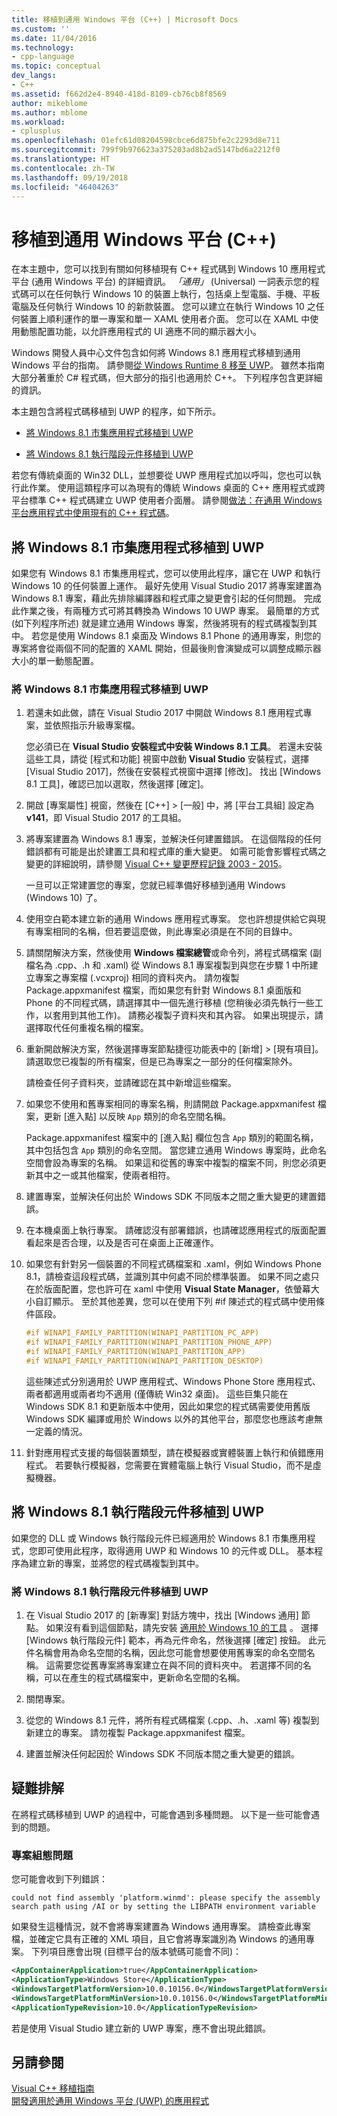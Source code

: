 ```yaml
---
title: 移植到通用 Windows 平台 (C++) | Microsoft Docs
ms.custom: ''
ms.date: 11/04/2016
ms.technology:
- cpp-language
ms.topic: conceptual
dev_langs:
- C++
ms.assetid: f662d2e4-8940-418d-8109-cb76cb8f8569
author: mikeblome
ms.author: mblome
ms.workload:
- cplusplus
ms.openlocfilehash: 01efc61d08204598cbce6d875bfe2c2293d8e711
ms.sourcegitcommit: 799f9b976623a375203ad8b2ad5147bd6a2212f0
ms.translationtype: HT
ms.contentlocale: zh-TW
ms.lasthandoff: 09/19/2018
ms.locfileid: "46404263"
---
```

# <a name="porting-to-the-universal-windows-platform-c"></a>移植到通用 Windows 平台 (C++)

在本主題中，您可以找到有關如何移植現有 C++ 程式碼到 Windows 10 應用程式平台 (通用 Windows 平台) 的詳細資訊。 *「通用」* (Universal) 一詞表示您的程式碼可以在任何執行 Windows 10 的裝置上執行，包括桌上型電腦、手機、平板電腦及任何執行 Windows 10 的新款裝置。 您可以建立在執行 Windows 10 之任何裝置上順利運作的單一專案和單一 XAML 使用者介面。 您可以在 XAML 中使用動態配置功能，以允許應用程式的 UI 適應不同的顯示器大小。

Windows 開發人員中心文件包含如何將 Windows 8.1 應用程式移植到通用 Windows 平台的指南。 請參閱[從 Windows Runtime 8 移至 UWP](/windows/uwp/porting/w8x-to-uwp-root)。 雖然本指南大部分著重於 C# 程式碼，但大部分的指引也適用於 C++。 下列程序包含更詳細的資訊。

本主題包含將程式碼移植到 UWP 的程序，如下所示。

- [將 Windows 8.1 市集應用程式移植到 UWP](#BK_81StoreApp)

- [將 Windows 8.1 執行階段元件移植到 UWP](#BK_81Component)

若您有傳統桌面的 Win32 DLL，並想要從 UWP 應用程式加以呼叫，您也可以執行此作業。 使用這類程序可以為現有的傳統 Windows 桌面的 C++ 應用程式或跨平台標準 C++ 程式碼建立 UWP 使用者介面層。 請參閱[做法：在通用 Windows 平台應用程式中使用現有的 C++ 程式碼](../porting/how-to-use-existing-cpp-code-in-a-universal-windows-platform-app.md)。

## <a name="BK_81StoreApp"></a> 將 Windows 8.1 市集應用程式移植到 UWP

如果您有 Windows 8.1 市集應用程式，您可以使用此程序，讓它在 UWP 和執行 Windows 10 的任何裝置上運作。  最好先使用 Visual Studio 2017 將專案建置為 Windows 8.1 專案，藉此先排除編譯器和程式庫之變更會引起的任何問題。 完成此作業之後，有兩種方式可將其轉換為 Windows 10 UWP 專案。 最簡單的方式 (如下列程序所述) 就是建立通用 Windows 專案，然後將現有的程式碼複製到其中。 若您是使用 Windows 8.1 桌面及 Windows 8.1 Phone 的通用專案，則您的專案將會從兩個不同的配置的 XAML 開始，但最後則會演變成可以調整成顯示器大小的單一動態配置。

### <a name="to-port-a-windows-81-store-app-to-the-uwp"></a>將 Windows 8.1 市集應用程式移植到 UWP

1. 若還未如此做，請在 Visual Studio 2017 中開啟 Windows 8.1 應用程式專案，並依照指示升級專案檔。

   您必須已在 **Visual Studio 安裝程式中安裝 Windows 8.1 工具**。 若還未安裝這些工具，請從 [程式和功能] 視窗中啟動 **Visual Studio** 安裝程式，選擇 [Visual Studio 2017]，然後在安裝程式視窗中選擇 [修改]。 找出 [Windows 8.1 工具]，確認已加以選取，然後選擇 [確定]。

2. 開啟 [專案屬性] 視窗，然後在 [C++] > [一般] 中，將 [平台工具組] 設定為 **v141**，即 Visual Studio 2017 的工具組。

3. 將專案建置為 Windows 8.1 專案，並解決任何建置錯誤。 在這個階段的任何錯誤都有可能是出於建置工具和程式庫的重大變更。 如需可能會影響程式碼之變更的詳細說明，請參閱 [Visual C++ 變更歷程記錄 2003 - 2015](../porting/visual-cpp-change-history-2003-2015.md)。

   一旦可以正常建置您的專案，您就已經準備好移植到通用 Windows (Windows 10) 了。

4. 使用空白範本建立新的通用 Windows 應用程式專案。 您也許想提供給它與現有專案相同的名稱，但若要這麼做，則此專案必須是在不同的目錄中。

5. 請關閉解決方案，然後使用 **Windows 檔案總管**或命令列，將程式碼檔案 (副檔名為 .cpp、.h 和 .xaml) 從 Windows 8.1 專案複製到與您在步驟 1 中所建立專案之專案檔 (.vcxproj) 相同的資料夾內。 請勿複製 Package.appxmanifest 檔案，而如果您有針對 Windows 8.1 桌面版和 Phone 的不同程式碼，請選擇其中一個先進行移植 (您稍後必須先執行一些工作，以套用到其他工作)。 請務必複製子資料夾和其內容。 如果出現提示，請選擇取代任何重複名稱的檔案。

6. 重新開啟解決方案，然後選擇專案節點捷徑功能表中的 [新增] > [現有項目]。 請選取您已複製的所有檔案，但是已為專案之一部分的任何檔案除外。

   請檢查任何子資料夾，並請確認在其中新增這些檔案。

7. 如果您不使用和舊專案相同的專案名稱，則請開啟 Package.appxmanifest 檔案，更新 [進入點] 以反映 `App` 類別的命名空間名稱。

   Package.appxmanifest 檔案中的 [進入點]  欄位包含 `App` 類別的範圍名稱，其中包括包含 `App` 類別的命名空間。 當您建立通用 Windows 專案時，此命名空間會設為專案的名稱。 如果這和從舊的專案中複製的檔案不同，則您必須更新其中之一或其他檔案，使兩者相符。

8. 建置專案，並解決任何出於 Windows SDK 不同版本之間之重大變更的建置錯誤。

9. 在本機桌面上執行專案。 請確認沒有部署錯誤，也請確認應用程式的版面配置看起來是否合理，以及是否可在桌面上正確運作。

10. 如果您有針對另一個裝置的不同程式碼檔案和 .xaml，例如 Windows Phone 8.1，請檢查這段程式碼，並識別其中何處不同於標準裝置。 如果不同之處只在於版面配置，您也許可在 xaml 中使用 **Visual State Manager**，依螢幕大小自訂顯示。 至於其他差異，您可以在使用下列 #if 陳述式的程式碼中使用條件區段。

    ```cpp
    #if WINAPI_FAMILY_PARTITION(WINAPI_PARTITION_PC_APP)
    #if WINAPI_FAMILY_PARTITION(WINAPI_PARTITION_PHONE_APP)
    #if WINAPI_FAMILY_PARTITION(WINAPI_PARTITION_APP)
    #if WINAPI_FAMILY_PARTITION(WINAPI_PARTITION_DESKTOP)
    ```

     這些陳述式分別適用於 UWP 應用程式、Windows Phone Store 應用程式、兩者都適用或兩者均不適用 (僅傳統 Win32 桌面)。 這些巨集只能在 Windows SDK 8.1 和更新版本中使用，因此如果您的程式碼需要使用舊版 Windows SDK 編譯或用於 Windows 以外的其他平台，那麼您也應該考慮無一定義的情況。

11. 針對應用程式支援的每個裝置類型，請在模擬器或實體裝置上執行和偵錯應用程式。 若要執行模擬器，您需要在實體電腦上執行 Visual Studio，而不是虛擬機器。

## <a name="BK_81Component"></a> 將 Windows 8.1 執行階段元件移植到 UWP

如果您的 DLL 或 Windows 執行階段元件已經適用於 Windows 8.1 市集應用程式，您即可使用此程序，取得適用 UWP 和 Windows 10 的元件或 DLL。 基本程序為建立新的專案，並將您的程式碼複製到其中。

### <a name="to-port-a-windows-81-runtime-component-to-the-uwp"></a>將 Windows 8.1 執行階段元件移植到 UWP

1. 在 Visual Studio 2017 的 [新專案] 對話方塊中，找出 [Windows 通用] 節點。 如果沒有看到這個節點，請先安裝 [適用於 Windows 10 的工具](http://go.microsoft.com/fwlink/p/?LinkID=617903) 。 選擇 [Windows 執行階段元件]  範本，再為元件命名，然後選擇 [確定]  按鈕。 此元件名稱會用為命名空間的名稱，因此您可能會想要使用舊專案的命名空間名稱。 這需要您從舊專案將專案建立在與不同的資料夾中。 若選擇不同的名稱，可以在產生的程式碼檔案中，更新命名空間的名稱。

2. 關閉專案。

3. 從您的 Windows 8.1 元件，將所有程式碼檔案 (.cpp、.h、.xaml 等) 複製到新建立的專案。 請勿複製 Package.appxmanifest 檔案。

4. 建置並解決任何起因於 Windows SDK 不同版本間之重大變更的錯誤。

## <a name="troubleshooting"></a>疑難排解

在將程式碼移植到 UWP 的過程中，可能會遇到多種問題。 以下是一些可能會遇到的問題。

### <a name="project-configuration-issues"></a>專案組態問題

您可能會收到下列錯誤：

```Output
could not find assembly 'platform.winmd': please specify the assembly search path using /AI or by setting the LIBPATH environment variable
```

如果發生這種情況，就不會將專案建置為 Windows 通用專案。 請檢查此專案檔，並確定它具有正確的 XML 項目，且它會將專案識別為 Windows 的通用專案。 下列項目應會出現 (目標平台的版本號碼可能會不同)：

```xml
<AppContainerApplication>true</AppContainerApplication>
<ApplicationType>Windows Store</ApplicationType>
<WindowsTargetPlatformVersion>10.0.10156.0</WindowsTargetPlatformVersion>
<WindowsTargetPlatformMinVersion>10.0.10156.0</WindowsTargetPlatformMinVersion>
<ApplicationTypeRevision>10.0</ApplicationTypeRevision>
```

若是使用 Visual Studio 建立新的 UWP 專案，應不會出現此錯誤。

## <a name="see-also"></a>另請參閱

[Visual C++ 移植指南](../porting/porting-to-the-universal-windows-platform-cpp.md)<br/>
[開發適用於通用 Windows 平台 (UWP) 的應用程式](/visualstudio/cross-platform/develop-apps-for-the-universal-windows-platform-uwp)  